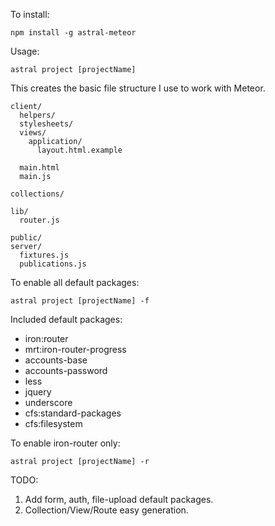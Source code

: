 To install:
```
npm install -g astral-meteor
```

Usage:
```
astral project [projectName]
```

This creates the basic file structure I use to work with Meteor.

```
client/
  helpers/
  stylesheets/
  views/
    application/
      layout.html.example

  main.html
  main.js

collections/

lib/
  router.js

public/
server/
  fixtures.js
  publications.js

```

To enable all default packages:

```
astral project [projectName] -f
```

Included default packages:
- iron:router
- mrt:iron-router-progress
- accounts-base
- accounts-password
- less
- jquery
- underscore
- cfs:standard-packages
- cfs:filesystem

To enable iron-router only:
```
astral project [projectName] -r
```

TODO:

1. Add form, auth, file-upload default packages.
2. Collection/View/Route easy generation.
